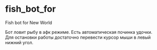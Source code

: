 # fish_bot_for
Fish bot for New World

Бот ловит рыбу в афк режиме. Есть автоматическая починка удочки.
Для остановки работы достаточно перевести курсор мыши в левый нижний угол.
